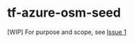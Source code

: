 # tf-azure-osm-seed

[WIP] For purpose and scope, see [Issue 1](https://github.com/hotosm/tf-azure-osm-seed/issues/1)
